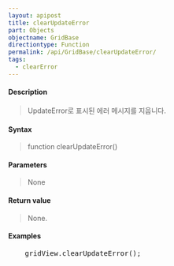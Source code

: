 ```yaml
---
layout: apipost
title: clearUpdateError
part: Objects
objectname: GridBase
directiontype: Function
permalink: /api/GridBase/clearUpdateError/
tags:
  - clearError
---
```



#### Description

> UpdateError로 표시된 에러 메시지를 지웁니다.

#### Syntax

> function clearUpdateError()

#### Parameters

> None

#### Return value

> None.

#### Examples 

<pre class="prettyprint">
    gridView.clearUpdateError();    
</pre>

